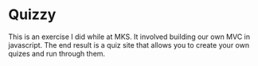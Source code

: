 Quizzy
======

This is an exercise I did while at MKS. It involved building our own MVC in javascript. The end result is a quiz site
that allows you to create your own quizes and run through them.
